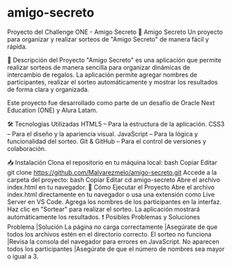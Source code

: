 # amigo-secreto
Proyecto del Challenge ONE - Amigo Secreto
🎯 Amigo Secreto
Un proyecto para organizar y realizar sorteos de "Amigo Secreto" de manera fácil y rápida.

🚀 Descripción del Proyecto
"Amigo Secreto" es una aplicación que permite realizar sorteos de manera sencilla para organizar dinámicas de intercambio de regalos. La aplicación permite agregar nombres de participantes, realizar el sorteo automáticamente y mostrar los resultados de forma clara y organizada.

Este proyecto fue desarrollado como parte de un desafío de Oracle Next Education (ONE) y Alura Latam.

🛠️ Tecnologías Utilizadas
HTML5 – Para la estructura de la aplicación.
CSS3 – Para el diseño y la apariencia visual.
JavaScript – Para la lógica y funcionalidad del sorteo.
Git & GitHub – Para el control de versiones y colaboración.

📥 Instalación
Clona el repositorio en tu máquina local:
bash
Copiar
Editar
git clone https://github.com/Malvarezmelo/amigo-secreto.git
Accede a la carpeta del proyecto:
bash
Copiar
Editar
cd amigo-secreto
Abre el archivo index.html en tu navegador.
🏃 Cómo Ejecutar el Proyecto
Abre el archivo index.html directamente en tu navegador o usa una extensión como Live Server en VS Code.
Agrega los nombres de los participantes en la interfaz.
Haz clic en "Sortear" para realizar el sorteo.
La aplicación mostrará automáticamente los resultados.
❗ Posibles Problemas y Soluciones
Problema	                                 |Solución
La página no carga correctamente	         |Asegúrate de que todos los archivos estén en el directorio correcto.
El sorteo no funciona	                     |Revisa la consola del navegador para errores en JavaScript.
No aparecen todos los participantes        |Asegúrate de que el número de nombres sea mayor o igual a 3.
